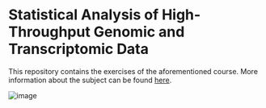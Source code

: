 # Statistical Analysis of High-Throughput Genomic and Transcriptomic Data

This repository contains the exercises of the aforementioned course.
More information about the subject can be found [here](https://www.vvz.ethz.ch/Vorlesungsverzeichnis/lerneinheit.view?lerneinheitId=162804&semkez=2022W&ansicht=LEHRVERANSTALTUNGEN&lang=en).

![image](https://healthitanalytics.com/images/site/features/_normal/GettyImages-Genomic_data_and_AI_2021.jpg)
